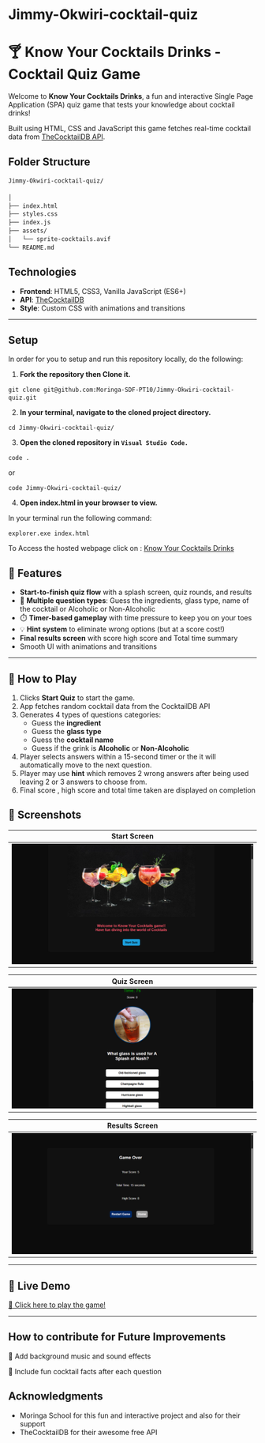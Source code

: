 # Jimmy-Okwiri-cocktail-quiz
# 🍸 Know Your Cocktails Drinks - Cocktail Quiz Game

Welcome to **Know Your Cocktails Drinks**, a fun and interactive Single Page Application (SPA) quiz game that tests your knowledge about cocktail drinks! 

Built using HTML,  CSS and JavaScript this game fetches real-time cocktail data from [TheCocktailDB API](https://www.thecocktaildb.com/api.php).

## Folder Structure

```bash
Jimmy-Okwiri-cocktail-quiz/

│
├── index.html
├── styles.css
├── index.js
├── assets/
│   └── sprite-cocktails.avif
└── README.md

```
## Technologies

- **Frontend**: HTML5, CSS3, Vanilla JavaScript (ES6+)
- **API**: [TheCocktailDB](https://www.thecocktaildb.com/)
- **Style**: Custom CSS with animations and transitions

---

## Setup
In order for you to setup and run this repository locally, do the following:

1. **Fork the repository then Clone it.**
``` shell
git clone git@github.com:Moringa-SDF-PT10/Jimmy-Okwiri-cocktail-quiz.git
 ``` 
 2. **In your terminal, navigate to the cloned project directory.**
 ``` shell
 cd Jimmy-Okwiri-cocktail-quiz/
 ```
 3. **Open the cloned repository in ``Visual Studio Code.``**
 ``` shell
code . 
 ```
 or 
 ``` shell
code Jimmy-Okwiri-cocktail-quiz/
 ```

 4. **Open index.html in your browser to view.**

In your terminal run the following command:
```
explorer.exe index.html
```
 To Access the hosted webpage click on :
 [Know Your Cocktails Drinks](https://moringa-sdf-pt10.github.io/Jimmy-Okwiri-cocktail-quiz/)

## 🎯 Features

-  **Start-to-finish quiz flow** with a splash screen, quiz rounds, and results
- 🧠 **Multiple question types**: Guess the ingredients, glass type, name of the cocktail or Alcoholic or Non-Alcoholic
- ⏱️ **Timer-based gameplay** with time pressure to keep you on your toes
- 💡 **Hint system** to eliminate wrong options (but at a score cost!)
-  **Final results screen** with score high score and Total time summary
-  Smooth UI with animations and transitions
---


## 🧩 How to Play

1. Clicks **Start Quiz** to start the game.
2. App fetches random cocktail data from the CocktailDB API
3. Generates 4 types of questions categories:
   - Guess the **ingredient**
   - Guess the **glass type**
   - Guess the **cocktail name**
   - Guess if the grink is **Alcoholic** or **Non-Alcoholic**
4. Player selects answers within a 15-second timer or the it will automatically move to the next question.
5. Player may use **hint** which removes 2 wrong answers after being used leaving 2 or 3 answers to choose from.
6. Final score , high score and total time taken are displayed on completion


## 📸 Screenshots

|Start Screen| 
|--------------|
|![](./assets/start-screen.png)|

|Quiz Screen |
|-------------|
|![](./assets/quiz-screen.png)|


|Results Screen|
|---------|
|![](./assets/results.png) |
---

## 🚀 Live Demo

[🔗 Click here to play the game!](https://moringa-sdf-pt10.github.io/Jimmy-Okwiri-cocktail-quiz/)

---

## How to contribute for Future Improvements 
🎵 Add background music and sound effects

💬 Include fun cocktail facts after each question


## Acknowledgments
- Moringa School for this fun and interactive project and also for their support
- TheCocktailDB for their awesome free API

